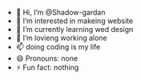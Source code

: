 - 👋 Hi, I’m @Shadow-gardan
- 👀 I’m interested in makeing website
- 🌱 I’m currently learning wed design
- 💞️ I’m lovieng working alone
- 📫 doing coding is my life
- 😄 Pronouns: none
- ⚡ Fun fact: nothing

<!---
Shadow-gardan/Shadow-gardan is a ✨ special ✨ repository because its `README.md` (this file) appears on your GitHub profile.
You can click the Preview link to take a look at your changes.
--->

